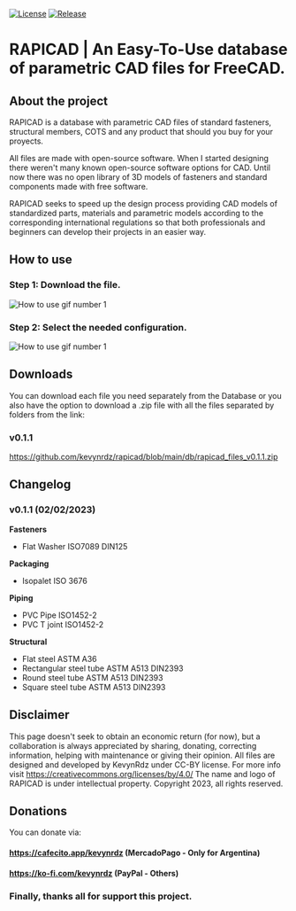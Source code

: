 [![License](https://img.shields.io/badge/license-CC--BY--4.0-orange)](https://creativecommons.org/licenses/by/4.0/legalcode)
[![Release](https://img.shields.io/badge/release-v0.1.1-blue)](https://github.com/kevynrdz/rapicad#v011-02022023)

# RAPICAD | An Easy-To-Use database of parametric CAD files for FreeCAD.
## About the project
RAPICAD is a database with parametric CAD files of standard fasteners, structural members, COTS and any product that should you buy for your proyects.

All files are made with open-source software.
When I started designing there weren't many known open-source software options for CAD. Until now there was no open library of 3D models of fasteners and standard components made with free software.

RAPICAD seeks to speed up the design process providing CAD models of standardized parts, materials and parametric models according to the corresponding international regulations so that both professionals and beginners can develop their projects in an easier way.

## How to use
### Step 1: Download the file.
![How to use gif number 1](https://github.com/kevynrdz/rapicad/blob/main/img/user.gif)
### Step 2: Select the needed configuration.
![How to use gif number 1](https://github.com/kevynrdz/rapicad/blob/main/img/washer.gif)

## Downloads

You can download each file you need separately from the Database or you also have the option to download a .zip file with all the files separated by folders from the link:

### v0.1.1
https://github.com/kevynrdz/rapicad/blob/main/db/rapicad_files_v0.1.1.zip

## Changelog

### v0.1.1 (02/02/2023)

**Fasteners**
* Flat Washer ISO7089 DIN125

**Packaging**
* Isopalet ISO 3676

**Piping**
* PVC Pipe ISO1452-2
* PVC T joint ISO1452-2

**Structural**
* Flat steel ASTM A36
* Rectangular steel tube ASTM A513 DIN2393
* Round steel tube ASTM A513 DIN2393
* Square steel tube ASTM A513 DIN2393

## Disclaimer
This page doesn't seek to obtain an economic return (for now), but a collaboration is always appreciated by sharing, donating, correcting information, helping with maintenance or giving their opinion.
All files are designed and developed by KevynRdz under CC-BY license. For more info visit https://creativecommons.org/licenses/by/4.0/
The name and logo of RAPICAD is under intellectual property. Copyright 2023, all rights reserved.

## Donations
You can donate via:
#### https://cafecito.app/kevynrdz (MercadoPago - Only for Argentina)
#### https://ko-fi.com/kevynrdz (PayPal - Others)

### Finally, thanks all for support this project.
